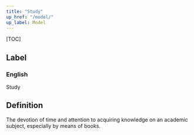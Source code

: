 ```yaml
---
title: "Study"
up_href: "/model/"
up_label: Model
---
```


[TOC]

## Label

### English
Study


## Definition
The devotion of time and attention to acquiring knowledge on an academic subject, especially by means of books. 


    
